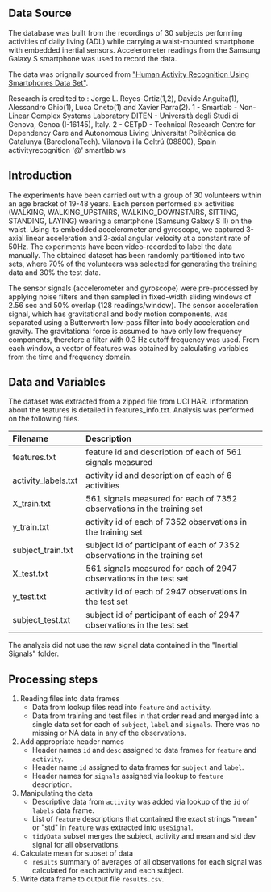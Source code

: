 ## Data Source
The database was built from the recordings of 30 subjects performing activities of daily living (ADL) while carrying a waist-mounted smartphone with embedded inertial sensors.  Accelerometer readings from the Samsung Galaxy S smartphone was used to record the data.

The data was orignally sourced from ["Human Activity Recognition Using Smartphones Data Set"](http://archive.ics.uci.edu/ml/datasets/Human+Activity+Recognition+Using+Smartphones).  

Research is credited to : Jorge L. Reyes-Ortiz(1,2), Davide Anguita(1), Alessandro Ghio(1), Luca Oneto(1) and Xavier Parra(2). 1 - Smartlab - Non-Linear Complex Systems Laboratory DITEN - Università degli Studi di Genova, Genoa (I-16145), Italy. 2 - CETpD - Technical Research Centre for Dependency Care and Autonomous Living Universitat Politècnica de Catalunya (BarcelonaTech). Vilanova i la Geltrú (08800), Spain activityrecognition '@' smartlab.ws



## Introduction
The experiments have been carried out with a group of 30 volunteers within an age bracket of 19-48 years. Each person performed six activities (WALKING, WALKING_UPSTAIRS, WALKING_DOWNSTAIRS, SITTING, STANDING, LAYING) wearing a smartphone (Samsung Galaxy S II) on the waist. Using its embedded accelerometer and gyroscope, we captured 3-axial linear acceleration and 3-axial angular velocity at a constant rate of 50Hz. The experiments have been video-recorded to label the data manually. The obtained dataset has been randomly partitioned into two sets, where 70% of the volunteers was selected for generating the training data and 30% the test data. 

The sensor signals (accelerometer and gyroscope) were pre-processed by applying noise filters and then sampled in fixed-width sliding windows of 2.56 sec and 50% overlap (128 readings/window). The sensor acceleration signal, which has gravitational and body motion components, was separated using a Butterworth low-pass filter into body acceleration and gravity. The gravitational force is assumed to have only low frequency components, therefore a filter with 0.3 Hz cutoff frequency was used. From each window, a vector of features was obtained by calculating variables from the time and frequency domain.



## Data and Variables
The dataset was extracted from a zipped file from UCI HAR.  Information about the features is detailed in features_info.txt. Analysis was performed on the following files.

|Filename           |Description  |
|:---|:---|
|features.txt       |feature id and description of each of 561 signals measured |
|activity_labels.txt|activity id and description of each of 6 activities |
|X_train.txt        |561 signals measured for each of 7352 observations in the training set|
|y_train.txt        |activity id of each of 7352 observations in the training set|
|subject_train.txt  |subject id of participant of each of 7352 observations in the training set |
|X_test.txt         |561 signals measured for each of 2947 observations in the test set|
|y_test.txt         |activity id of each of 2947 observations in the test set|
|subject_test.txt   |subject id of participant of each of 2947 observations in the test set |

The analysis did not use the raw signal data contained in the "Inertial Signals" folder.



## Processing steps
1. Reading files into data frames
   * Data from lookup files read into ``feature`` and ``activity``. 
   * Data from training and test files in that order read and merged into a single data set for each of ``subject``, ``label`` and ``signals``. There was no missing or NA data in any of the observations.  
2. Add appropriate header names
   * Header names ``id`` and ``desc`` assigned to data frames for ``feature`` and ``activity``.
   * Header name ``id`` assigned to data frames for ``subject`` and ``label``.
   * Header names for ``signals`` assigned via lookup to ``feature`` description.
3. Manipulating the data
   * Descriptive data from ``activity`` was added via lookup of the ``id`` of ``labels`` data frame.
   * List of ``feature`` descriptions that contained the exact strings "mean" or "std" in ``feature`` was extracted into ``useSignal``.
   * ``tidyData`` subset merges the subject, activity and mean and std dev signal for all observations.  
4. Calculate mean for subset of data
   * ``results`` summary of averages of all observations for each signal was calculated for each activity and each subject.
5. Write data frame to output file ``results.csv``.



